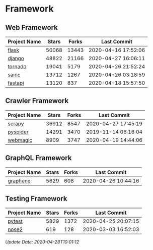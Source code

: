 # Framework

## Web Framework

| Project Name | Stars | Forks | Last Commit |
| ------------ | ----- | ----- | ----------- |
| [flask](https://github.com/pallets/flask) | 50068 | 13443 | 2020-04-16 17:52:06 |
| [django](https://github.com/django/django) | 48822 | 21166 | 2020-04-27 16:06:11 |
| [tornado](https://github.com/tornadoweb/tornado) | 19041 | 5179 | 2020-04-26 21:52:24 |
| [sanic](https://github.com/huge-success/sanic) | 13712 | 1267 | 2020-04-26 03:18:59 |
| [fastapi](https://github.com/tiangolo/fastapi) | 13120 | 837 | 2020-04-18 15:57:50 |

## Crawler Framework

| Project Name | Stars | Forks | Last Commit |
| ------------ | ----- | ----- | ----------- |
| [scrapy](https://github.com/scrapy/scrapy) | 36912 | 8547 | 2020-04-27 17:45:19 |
| [pyspider](https://github.com/binux/pyspider) | 14291 | 3470 | 2019-11-14 06:16:04 |
| [webmagic](https://github.com/code4craft/webmagic) | 8909 | 3747 | 2020-04-19 14:44:06 |

## GraphQL Framework

| Project Name | Stars | Forks | Last Commit |
| ------------ | ----- | ----- | ----------- |
| [graphene](https://github.com/graphql-python/graphene) | 5629 | 608 | 2020-04-26 10:44:16 |

## Testing Framework

| Project Name | Stars | Forks | Last Commit |
| ------------ | ----- | ----- | ----------- |
| [pytest](https://github.com/pytest-dev/pytest) | 5829 | 1372 | 2020-04-25 20:07:15 |
| [nose2](https://github.com/nose-devs/nose2) | 619 | 128 | 2020-03-03 16:52:03 |

*Update Date: 2020-04-28T10:01:12*